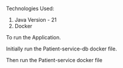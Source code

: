 Technologies Used:

1. Java Version - 21
2. Docker


To run the Application. 

Initially run the Patient-service-db docker file.

Then run the Patient-service docker file